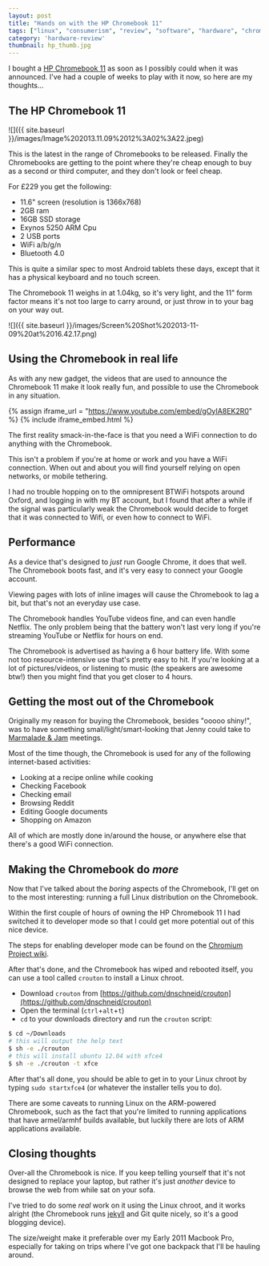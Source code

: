 ```yaml
---
layout: post
title: "Hands on with the HP Chromebook 11"
tags: ["linux", "consumerism", "review", "software", "hardware", "chromebook"]
category: 'hardware-review'
thumbnail: hp_thumb.jpg
---
```


I bought a [HP Chromebook 11](http://www.google.com/intl/en/chrome/devices/hp-chromebook-11/#hp-cb-11-everyday&tab=colour-blue) as soon as I possibly could when it was announced. I've had a couple of weeks to play with it now, so here are my thoughts...

<!-- more -->

## The HP Chromebook 11

![]({{ site.baseurl }}/images/Image%202013.11.09%2012%3A02%3A22.jpeg)

This is the latest in the range of Chromebooks to be released. Finally the Chromebooks are getting to the point where they're cheap enough to buy as a second or third computer, and they don't look or feel cheap.

For £229 you get the following:

- 11.6" screen (resolution is 1366x768)
- 2GB ram
- 16GB SSD storage
- Exynos 5250 ARM Cpu
- 2 USB ports
- WiFi a/b/g/n
- Bluetooth 4.0

This is quite a similar spec to most Android tablets these days, except that it has a physical keyboard and no touch screen.

The Chromebook 11 weighs in at 1.04kg, so it's very light, and the 11" form factor means it's not too large to carry around, or just throw in to your bag on your way out.

![]({{ site.baseurl }}/images/Screen%20Shot%202013-11-09%20at%2016.42.17.png)

## Using the Chromebook in real life

As with any new gadget, the videos that are used to announce the Chromebook 11 make it look really fun, and possible to use the Chromebook in any situation.

{% assign iframe_url = "https://www.youtube.com/embed/gOyIA8EK2R0" %}
{% include iframe_embed.html %}

The first reality smack-in-the-face is that you need a WiFi connection to do anything with the Chromebook.

This isn't a problem if you're at home or work and you have a WiFi connection. When out and about you will find yourself relying on open networks, or mobile tethering.

I had no trouble hopping on to the omnipresent BTWiFi hotspots around Oxford, and logging in with my BT account, but I found that after a while if the signal was particularly weak the Chromebook would decide to forget that it was connected to Wifi, or even how to connect to WiFi.

## Performance

As a device that's designed to *just* run Google Chrome, it does that well. The Chromebook boots fast, and it's very easy to connect your Google account.

Viewing pages with lots of inline images will cause the Chromebook to lag a bit, but that's not an everyday use case.

The Chromebook handles YouTube videos fine, and can even handle Netflix. The only problem being that the battery won't last very long if you're streaming YouTube or Netflix for hours on end.

The Chromebook is advertised as having a 6 hour battery life. With some not too resource-intensive use that's pretty easy to hit. If you're looking at a lot of pictures/videos, or listening to music (the speakers are awesome btw!) then you might find that you get closer to 4 hours.

## Getting the most out of the Chromebook

Originally my reason for buying the Chromebook, besides "ooooo shiny!", was to have something small/light/smart-looking that Jenny could take to [Marmalade &amp; Jam](http://marmaladeandjam.co.uk) meetings.

Most of the time though, the Chromebook is used for any of the following internet-based activities:

- Looking at a recipe online while cooking
- Checking Facebook
- Checking email
- Browsing Reddit
- Editing Google documents
- Shopping on Amazon

All of which are mostly done in/around the house, or anywhere else that there's a good WiFi connection.

## Making the Chromebook do *more*

Now that I've talked about the *boring* aspects of the Chromebook, I'll get on to the most interesting: running a full Linux distribution on the Chromebook.

Within the first couple of hours of owning the HP Chromebook 11 I had switched it to developer mode so that I could get more potential out of this nice device.

The steps for enabling developer mode can be found on the [Chromium Project wiki](http://www.chromium.org/chromium-os/developer-information-for-chrome-os-devices/hp-chromebook-11).

After that's done, and the Chromebook has wiped and rebooted itself, you can use a tool called `crouton` to install a Linux chroot.

- Download `crouton` from [https://github.com/dnschneid/crouton](https://github.com/dnschneid/crouton)
- Open the terminal (`ctrl`+`alt`+`t`)
- `cd` to your downloads directory and run the `crouton` script:
```bash
$ cd ~/Downloads
# this will output the help text
$ sh -e ./crouton
# this will install ubuntu 12.04 with xfce4
$ sh -e ./crouton -t xfce
```

After that's all done, you should be able to get in to your Linux chroot by typing `sudo startxfce4` (or whatever the installer tells you to do).

There are some caveats to running Linux on the ARM-powered Chromebook, such as the fact that you're limited to running applications that have armel/armhf builds available, but luckily there are lots of ARM applications available.

## Closing thoughts

Over-all the Chromebook is nice. If you keep telling yourself that it's not designed to replace your laptop, but rather it's just *another* device to browse the web from while sat on your sofa.

I've tried to do some *real* work on it using the Linux chroot, and it works alright (the Chromebook runs [jekyll](http://jekyllrb.com) and Git quite nicely, so it's a good blogging device).

The size/weight make it preferable over my Early 2011 Macbook Pro, especially for taking on trips where I've got one backpack that I'll be hauling around.
